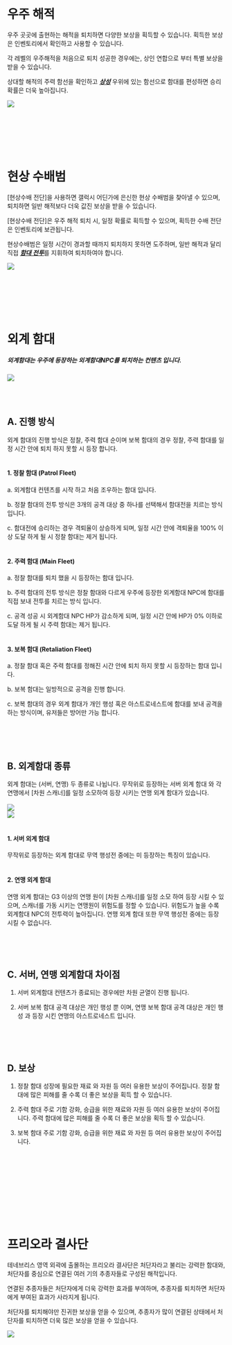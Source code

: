 # 우주 해적

 우주 곳곳에 출현하는 해적을 퇴치하면 다양한 보상을 획득할 수 있습니다. 획득한 보상은 인벤토리에서 확인하고 사용할 수 있습니다.

각 레벨의 우주해적을 처음으로 퇴치 성공한 경우에는, 상인 연합으로 부터 특별 보상을 받을 수 있습니다.

상대할 해적의 주력 함선을 확인하고 [***<u>상성</u>***](kor/201normalship#함선-상성-관계) 우위에 있는 함선으로 함대를 편성하면 승리 확률은 더욱 높아집니다.

![](http://d3bbxo4nelobc3.cloudfront.net/html/img/help/502_001pirate_fix.jpg)

<br>

<br>

<br>

<br>

<br>

# 현상 수배범

 [현상수배 전단]을 사용하면 갤럭시 어딘가에 은신한 현상 수배범을 찾아낼 수 있으며, 퇴치하면 일반 해적보다 더욱 값진 보상을 받을 수 있습니다.

[현상수배 전단]은 우주 해적 퇴치 시, 일정 확률로 획득할 수 있으며, 획득한 수배 전단은 인벤토리에 보관됩니다.

현상수배범은 일정 시간이 경과할 때까지 퇴치하지 못하면 도주하며, 일반 해적과 달리 직접 [***<u>함대 전투</u>***](kor/503fleetbattle#함대전)를 지휘하여 퇴치하여야 합니다.

![](http://d3bbxo4nelobc3.cloudfront.net/html/img/help/502_002bounty.jpg)

<br>

<br>

<br>

<br>

<br>

# 외계 함대

##### 외계함대는 우주에 등장하는 외계함대NPC를 퇴치하는 컨텐츠 입니다.

![](https://astrokings.s3.ap-northeast-2.amazonaws.com/html/img/help/502hunt_flow.jpg)


<br>
<br>

## A. 진행 방식
외계 함대의 진행 방식은 정찰, 주력 함대 순이며 보복 함대의 경우 정찰, 주력 함대를 일정 시간 안에 퇴치 하지 못할 시 등장 합니다.
<br>
<br>
#### 1. 정찰 함대 (Patrol Fleet)

a. 외계함대 컨텐츠를 시작 하고 처음 조우하는 함대 입니다.

b. 정찰 함대의 전투 방식은 3개의 공격 대상 중 하나를 선택해서 함대전을 치르는 방식 입니다.

c. 함대전에 승리하는 경우 격퇴율이 상승하게 되며, 일정 시간 안에 격퇴율을 100% 이상 도달 하게 될 시 정찰 함대는 제거 됩니다.
<br>
<br>
#### 2. 주력 함대 (Main Fleet)

a. 정찰 함대를 퇴치 했을 시 등장하는 함대 입니다.

b. 주력 함대의 전투 방식은 정찰 함대와 다르게 우주에 등장한 외계함대 NPC에 함대를 직접 보내 전투를 치르는 방식 입니다.

c. 공격 성공 시 외계함대 NPC HP가 감소하게 되며, 일정 시간 안에 HP가 0% 이하로 도달 하게 될 시 주력 함대는 제거 됩니다.
<br>
<br>
#### 3. 보복 함대 (Retaliation Fleet)

a. 정찰 함대 혹은 주력 함대를 정해진 시간 안에 퇴치 하지 못할 시 등장하는 함대 입니다.

b. 보복 함대는 일방적으로 공격을 진행 합니다.

c. 보복 함대의 경우 외계 함대가 개인 행성 혹은 아스트로네스트에 함대를 보내 공격을 하는 방식이며, 유저들은 방어만 가능 합니다.
<br>
<br>
<br>
<br>
<br>
## B. 외계함대 종류
외계 함대는 (서버, 연맹) 두 종류로 나뉩니다.
무작위로 등장하는 서버 외계 함대 와 각 연맹에서 [차원 스캐너]를 일정 소모하여 등장 시키는 연맹 외계 함대가 있습니다.
<br>
<br>
![](https://astrokings.s3.ap-northeast-2.amazonaws.com/html/img/help/502hunt_event.jpg)<br>
![](https://astrokings.s3.ap-northeast-2.amazonaws.com/html/img/help/502hunt_scanner.jpg)
<br>
<br>

#### 1. 서버 외계 함대
무작위로 등장하는 외계 함대로 무역 행성전 중에는 미 등장하는 특징이 있습니다.
<br>
<br>
#### 2. 연맹 외계 함대
연맹 외계 함대는 G3 이상의 연맹 원이 [차원 스캐너]를 일정 소모 하여 등장 시킬 수 있으며, 스캐너를 가동 시키는 연맹원이 위험도를 정할 수 있습니다. 위험도가 높을 수록 외계함대 NPC의 전투력이 높아집니다. 연맹 외계 함대 또한 무역 행성전 중에는 등장 시킬 수 없습니다.


<br>
<br>
<br>

## C. 서버, 연맹 외계함대 차이점

1. 서버 외계함대 컨텐츠가 종료되는 경우에만 차원 균열이 진행 됩니다.

2. 서버 보복 함대 공격 대상은 개인 행성 뿐 이며, 연맹 보복 함대 공격 대상은 개인 행성 과 등장 시킨 연맹의 아스트로네스트 입니다.

<br>
<br>
<br>

## D. 보상

1. 정찰 함대
성장에 필요한 재료 와 자원 등 여러 유용한 보상이 주어집니다. 정찰 함대에 많은 피해를 줄 수록 더 좋은 보상을 획득 할 수 있습니다.

2. 주력 함대
주로 기함 강화, 승급을 위한 재료와 자원 등 여러 유용한 보상이 주어집니다. 주력 함대에 많은 피해를 줄 수록 더 좋은 보상을 획득 할 수 있습니다.

3. 보복 함대
주로 기함 강화, 승급을 위한 재료 와 자원 등 여러 유용한 보상이 주어집니다.

<br>

<br>

<br>

<br>

<br>

<br>

<br>

<br>

<br>

# 프리오라 결사단

테네브리스 영역 외곽에 출몰하는 프리오라 결사단은 처단자라고 불리는 강력한 함대와, 처단자를 중심으로 연결된 여러 기의 추종자들로 구성된 해적입니다.

연결된 추종자들은 처단자에게 더욱 강력한 효과를 부여하며, 추종자를 퇴치하면 처단자에게 부여된 효과가 사라지게 됩니다.

처단자를 퇴치해야만 진귀한 보상을 얻을 수 있으며, 추종자가 많이 연결된 상태에서 처단자를 퇴치하면 더욱 많은 보상을 얻을 수 있습니다.

![](https://d3bbxo4nelobc3.cloudfront.net/html/img/help/502_005.jpg)


